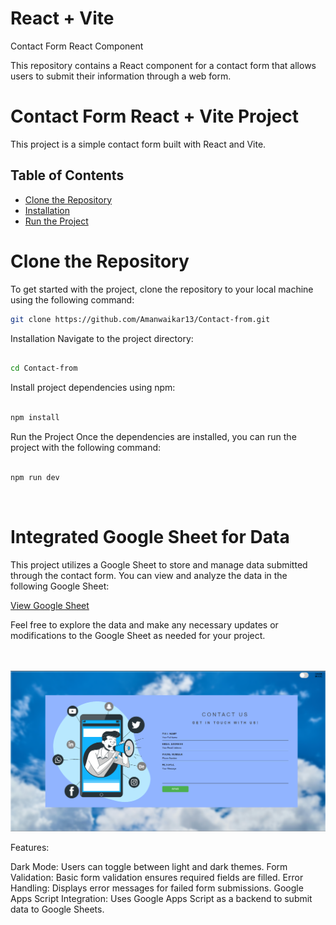 # React + Vite

Contact Form React Component

This repository contains a React component for a contact form that allows users to submit their information through a web form.

# Contact Form React + Vite Project

This project is a simple contact form built with React and Vite.

## Table of Contents

- [Clone the Repository](#clone-the-repository)
- [Installation](#installation)
- [Run the Project](#run-the-project)

# Clone the Repository

To get started with the project, clone the repository to your local machine using the following command:

```bash
git clone https://github.com/Amanwaikar13/Contact-from.git
```

Installation
Navigate to the project directory:

```bash

cd Contact-from
```
Install project dependencies using npm:

```bash

npm install
```
Run the Project
Once the dependencies are installed, you can run the project with the following command:

```bash

npm run dev
```
<br>

# Integrated Google Sheet for Data

This project utilizes a Google Sheet to store and manage data submitted through the contact form. You can view and analyze the data in the following Google Sheet:

[View Google Sheet](https://docs.google.com/spreadsheets/d/1l0A8MSkvsI8d_0NdrSoIL4A3YLiqRJBbTa50tFcqaDo/edit?usp=sharing)

Feel free to explore the data and make any necessary updates or modifications to the Google Sheet as needed for your project.

<br><br>
![Alt text](public/Screenshot.png)

Features:

Dark Mode: Users can toggle between light and dark themes.
Form Validation: Basic form validation ensures required fields are filled.
Error Handling: Displays error messages for failed form submissions.
Google Apps Script Integration: Uses Google Apps Script as a backend to submit data to Google Sheets.


